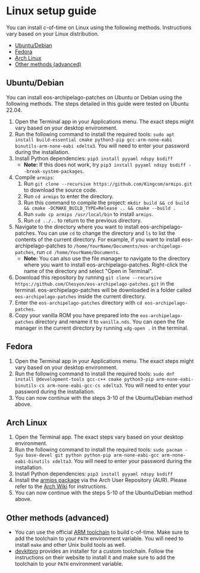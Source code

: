 # Linux setup guide

You can install c-of-time on Linux using the following methods. Instructions vary based on your Linux distribution.

- [Ubuntu/Debian](#ubuntu-debian)
- [Fedora](#fedora)
- [Arch Linux](#arch-linux)
- [Other methods (advanced)](#other-methods-advanced)

## Ubuntu/Debian

You can install eos-archipelago-patches on Ubuntu or Debian using the following methods. The steps detailed in this guide were tested on Ubuntu 22.04.

1. Open the Terminal app in your Applications menu. The exact steps might vary based on your desktop environment.
2. Run the following command to install the required tools: `sudo apt install build-essential cmake python3-pip gcc-arm-none-eabi binutils-arm-none-eabi xdelta3`. You will need to enter your password during the installation.
3. Install Python dependencies: `pip3 install pyyaml ndspy bsdiff`
    - **Note:** If this does not work, try `pip3 install pyyaml ndspy bsdiff --break-system-packages`.
4. Compile `armips`:
    1. Run `git clone --recursive https://github.com/Kingcom/armips.git` to download the source code.
    2. Run `cd armips` to enter the directory.
    3. Run this command to compile the project: `mkdir build && cd build && cmake -DCMAKE_BUILD_TYPE=Release .. && cmake --build .`
    4. Run `sudo cp armips /usr/local/bin` to install `armips`.
    5. Run `cd ../..` to return to the previous directory.
5. Navigate to the directory where you want to install eos-archipelago-patches. You can use `cd` to change the directory and `ls` to list the contents of the current directory. For example, if you want to install eos-archipelago-patches to `/home/YourName/Documents/eos-archipelago-patches`, run `cd /home/YourName/Documents`.
    - **Note:** You can also use the file manager to navigate to the directory where you want to install eos-archipelago-patches. Right-click the name of the directory and select "Open in Terminal".
6. Download this repository by running `git clone --recursive https://github.com/Chesyon/eos-archipelago-patches.git` in the terminal. eos-archipelago-patches will be downloaded in a folder called `eos-archipelago-patches` inside the current directory.
7. Enter the `eos-archipelago-patches` directory with `cd eos-archipelago-patches`.
8. Copy your vanilla ROM you have prepared into the `eos-archipelago-patches` directory and rename it to `vanilla.nds`. You can open the file manager in the current directory by running `xdg-open .` in the terminal.

## Fedora

1. Open the Terminal app in your Applications menu. The exact steps might vary based on your desktop environment.
2. Run the following command to install the required tools: `sudo dnf install @development-tools gcc-c++ cmake python3-pip arm-none-eabi-binutils-cs arm-none-eabi-gcc-cs xdelta3`. You will need to enter your password during the installation.
3. You can now continue with the steps 3-10 of the Ubuntu/Debian method above.

## Arch Linux

1. Open the Terminal app. The exact steps vary based on your desktop environment.
2. Run the following command to install the required tools: `sudo pacman -Syu base-devel git python python-pip arm-none-eabi-gcc arm-none-eabi-binutils xdelta3`. You will need to enter your password during the installation.
3. Install Python dependencies: `pip3 install pyyaml ndspy bsdiff`
4. Install the [armips package](https://aur.archlinux.org/packages/armips) via the Arch User Repository (AUR). Please refer to the [Arch Wiki](https://wiki.archlinux.org/title/Arch_User_Repository) for instructions.
5. You can now continue with the steps 5-10 of the Ubuntu/Debian method above.

## Other methods (advanced)

- You can use the official [ARM toolchain](https://developer.arm.com/downloads/-/arm-gnu-toolchain-downloads) to build c-of-time. Make sure to add the toolchain to your `PATH` environment variable. You will need to install `make` and other Unix build tools as well.
- [devkitpro](https://devkitpro.org/wiki/Getting_Started) provides an installer for a custom toolchain. Follow the instructions on their website to install it and make sure to add the toolchain to your `PATH` environment variable.
